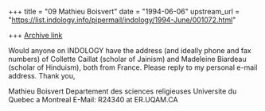 +++
title = "09 Mathieu Boisvert"
date = "1994-06-06"
upstream_url = "https://list.indology.info/pipermail/indology/1994-June/001072.html"

+++
[Archive link](https://list.indology.info/pipermail/indology/1994-June/001072.html)

Would anyone on INDOLOGY have the address (and ideally phone and fax 
numbers) of Collette Caillat (scholar of Jainism) and Madeleine Biardeau 
(scholar of Hinduism), both from France.
Please reply to my personal e-mail address.
Thank you,

Mathieu Boisvert
Departement des sciences religieuses
Universite du Quebec a Montreal
E-Mail: R24340 at ER.UQAM.CA





